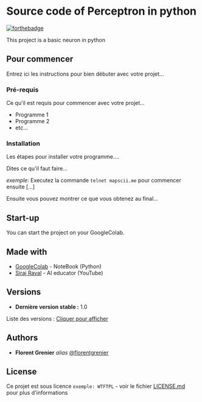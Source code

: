 # Source code of Perceptron in python

[![forthebadge](https://forthebadge.com/images/badges/made-with-python.svg)](https://www.python.org/)

This project is a basic neuron in python

## Pour commencer

Entrez ici les instructions pour bien débuter avec votre projet...

### Pré-requis

Ce qu'il est requis pour commencer avec votre projet...

- Programme 1
- Programme 2
- etc...

### Installation

Les étapes pour installer votre programme....

Dites ce qu'il faut faire...

_exemple_: Executez la commande ``telnet mapscii.me`` pour commencer ensuite [...]


Ensuite vous pouvez montrer ce que vous obtenez au final...

## Start-up

You can start the project on your GoogleColab.

## Made with

* [GoogleColab](https://colab.research.google.com) - NoteBook (Python)
* [Siraj Raval](https://www.youtube.com/channel/UCWN3xxRkmTPmbKwht9FuE5A) - AI educator (YouTube)

## Versions

* **Dernière version stable :** 1.0

Liste des versions : [Cliquer pour afficher](https://github.com/FlorentGrenier/Perceptron-in-python/tags)

## Authors

* **Florent Grenier** _alias_ [@florentgrenier](https://github.com/FlorentGrenier)


## License

Ce projet est sous licence ``exemple: WTFTPL`` - voir le fichier [LICENSE.md](LICENSE.md) pour plus d'informations


